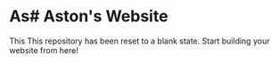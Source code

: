 # As# Aston's Website

This This repository has been reset to a blank state. Start building your website from here!
